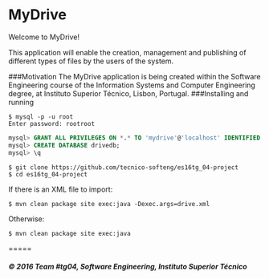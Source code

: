 # MyDrive

Welcome to MyDrive!

This application will enable the creation, management and publishing of different types of files by the users of the system.

###Motivation 
The MyDrive application is being created within the Software Engineering course of the Information Systems and Computer Engineering degree, at Instituto Superior Técnico, Lisbon, Portugal.
###Installing and running
```
$ mysql -p -u root
Enter password: rootroot
```
```sql
mysql> GRANT ALL PRIVILEGES ON *.* TO 'mydrive'@'localhost' IDENTIFIED BY 'mydriv3' WITH GRANT OPTION;
mysql> CREATE DATABASE drivedb;
mysql> \q
```
```
$ git clone https://github.com/tecnico-softeng/es16tg_04-project
$ cd es16tg_04-project
```

If there is an XML file to import:
```
$ mvn clean package site exec:java -Dexec.args=drive.xml
```
Otherwise:
```
$ mvn clean package site exec:java 
```

=====
##### © 2016 Team #tg04, Software Engineering, Instituto Superior Técnico

